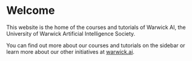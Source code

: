 # Welcome

This website is the home of the courses and tutorials of Warwick AI,
the University of Warwick Artificial Intelligence Society.

You can find out more about our courses and tutorials on the sidebar or learn
more about our other initiatives at [warwick.ai](https://warwick.ai/).
